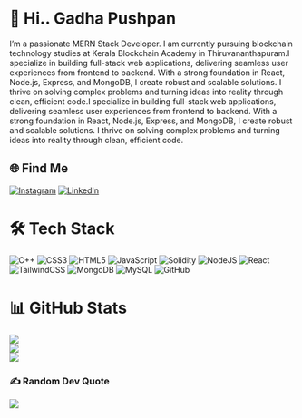 # 💫 Hi.. Gadha Pushpan
I’m a passionate MERN Stack Developer. I am currently pursuing blockchain technology studies at Kerala Blockchain Academy in Thiruvananthapuram.I specialize in building full-stack web applications, delivering seamless user experiences from frontend to backend. With a strong foundation in React, Node.js, Express, and MongoDB, I create robust and scalable solutions. I thrive on solving complex problems and turning ideas into reality through clean, efficient code.I specialize in building full-stack web applications, delivering seamless user experiences from frontend to backend. With a strong foundation in React, Node.js, Express, and MongoDB, I create robust and scalable solutions. I thrive on solving complex problems and turning ideas into reality through clean, efficient code.


## 🌐 Find Me 
[![Instagram](https://img.shields.io/badge/Instagram-%23E4405F.svg?logo=Instagram&logoColor=white)](https://instagram.com/krishna_._gadha) [![LinkedIn](https://img.shields.io/badge/LinkedIn-%230077B5.svg?logo=linkedin&logoColor=white)](https://linkedin.com/in/gadha-pushpan-3b1723285) 

# 🛠️ Tech Stack
![C++](https://img.shields.io/badge/c++-%2300599C.svg?style=for-the-badge&logo=c%2B%2B&logoColor=white) ![CSS3](https://img.shields.io/badge/css3-%231572B6.svg?style=for-the-badge&logo=css3&logoColor=white) ![HTML5](https://img.shields.io/badge/html5-%23E34F26.svg?style=for-the-badge&logo=html5&logoColor=white) ![JavaScript](https://img.shields.io/badge/javascript-%23323330.svg?style=for-the-badge&logo=javascript&logoColor=%23F7DF1E) ![Solidity](https://img.shields.io/badge/Solidity-%23363636.svg?style=for-the-badge&logo=solidity&logoColor=white) ![NodeJS](https://img.shields.io/badge/node.js-6DA55F?style=for-the-badge&logo=node.js&logoColor=white) ![React](https://img.shields.io/badge/react-%2320232a.svg?style=for-the-badge&logo=react&logoColor=%2361DAFB) ![TailwindCSS](https://img.shields.io/badge/tailwindcss-%2338B2AC.svg?style=for-the-badge&logo=tailwind-css&logoColor=white) ![MongoDB](https://img.shields.io/badge/MongoDB-%234ea94b.svg?style=for-the-badge&logo=mongodb&logoColor=white) ![MySQL](https://img.shields.io/badge/mysql-4479A1.svg?style=for-the-badge&logo=mysql&logoColor=white) ![GitHub](https://img.shields.io/badge/github-%23121011.svg?style=for-the-badge&logo=github&logoColor=white)
# 📊 GitHub Stats
![](https://github-readme-stats.vercel.app/api?username=Gadha777&theme=dark&hide_border=false&include_all_commits=false&count_private=false)<br/>
![](https://github-readme-streak-stats.herokuapp.com/?user=Gadha777&theme=dark&hide_border=false)<br/>
![](https://github-readme-stats.vercel.app/api/top-langs/?username=Gadha777&theme=dark&hide_border=false&include_all_commits=false&count_private=false&layout=compact)

### ✍️ Random Dev Quote
![](https://quotes-github-readme.vercel.app/api?type=vetical&theme=radical)

<!-- Proudly created with GPRM ( https://gprm.itsvg.in ) -->
